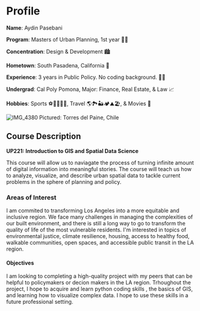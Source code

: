 # Profile
**Name**: Aydin Pasebani 

**Program**: Masters of Urban Planning, 1st year 👨‍🎓

**Concentration**: Design & Development 🏙️

**Hometown**: South Pasadena, California 🌳

**Experience**: 3 years in Public Policy. No coding background. 🧑‍💼

**Undergrad**: Cal Poly Pomona, Major: Finance, Real Estate, & Law 📈

**Hobbies**: Sports ⚽🏀🏐🏃‍♂️, Travel 🌎🏞️🏜️🏕️⛰️🏖️, & Movies 🎥

![IMG_4380](https://github.com/apasebani/up221-aydin/assets/149627482/f81dc448-546b-4429-89be-ed1587ab3965)
Pictured: Torres del Paine, Chile

## Course Description
**UP221: Introduction to GIS and Spatial Data Science**
 
This course will allow us to naviagate the process of turning infinite amount of digital information into meaningful stories. The course will teach us how to analyze, visualize, and describe urban spatial data to tackle current problems in the sphere of planning and policy.

### Areas of Interest
I am commited to transforming Los Angeles into a more equitable and inclusive region. We face many challenges in managing the complexities of our built environment, and there is still a long way to go to transform the quality of life of the most vulnerable residents. I'm interested in topics of environmental justice, climate resilience, housing, access to healthy food, walkable communities, open spaces, and accessible public transit in the LA region. 

#### Objectives
I am looking to completing a high-quality project with my peers that can be helpful to policymakers or decion makers in the LA region. Trhoughout the project, I hope to acquire and learn python coding skills , the basics of GIS, and learning how to visualize complex data. I hope to use these skills in a future professional setting. 

